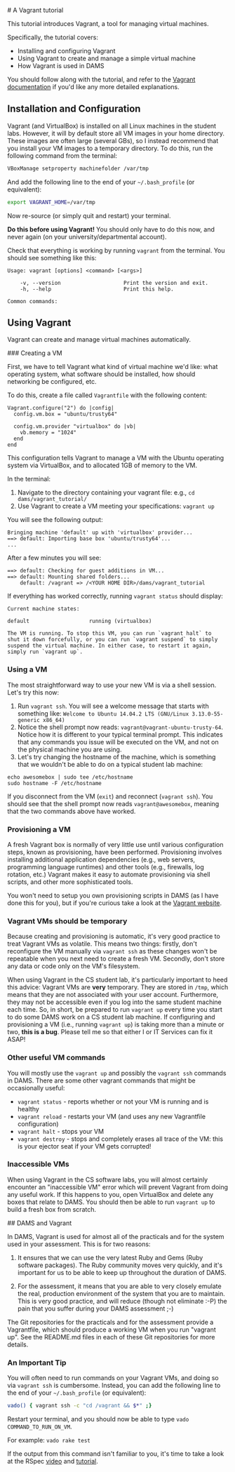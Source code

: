 # A Vagrant tutorial

This tutorial introduces Vagrant, a tool for managing virtual machines.

Specifically, the tutorial covers:

* Installing and configuring Vagrant
* Using Vagrant to create and manage a simple virtual machine
* How Vagrant is used in DAMS

You should follow along with the tutorial, and refer to the [Vagrant documentation](https://www.vagrantup.com) if you'd like any more detailed explanations.

## Installation and Configuration

Vagrant (and VirtualBox) is installed on all Linux machines in the student labs. However, it will by default store all VM images in your home directory. These images are often large (several GBs), so I instead recommend that you install your VM images to a temporary directory. To do this, run the following command from the terminal:

```sh
VBoxManage setproperty machinefolder /var/tmp
```

And add the following line to the end of your `~/.bash_profile` (or equivalent):

```sh
export VAGRANT_HOME=/var/tmp
```

Now re-source (or simply quit and restart) your terminal.

**Do this before using Vagrant!** You should only have to do this now, and never again (on your university/departmental account).

Check that everything is working by running `vagrant` from the terminal. You should see something like this:

```
Usage: vagrant [options] <command> [<args>]

    -v, --version                    Print the version and exit.
    -h, --help                       Print this help.

Common commands:
```

## Using Vagrant

Vagrant can create and manage virtual machines automatically.

### Creating a VM

First, we have to tell Vagrant what kind of virtual machine we'd like: what operating system, what software should be installed, how should networking be configured, etc.

To do this, create a file called `Vagrantfile` with the following content:

```
Vagrant.configure("2") do |config|
  config.vm.box = "ubuntu/trusty64"

  config.vm.provider "virtualbox" do |vb|
    vb.memory = "1024"
  end
end
```

This configuration tells Vagrant to manage a VM with the Ubuntu operating system via VirtualBox, and to allocated 1GB of memory to the VM.

In the terminal:

1. Navigate to the directory containing your vagrant file: e.g., `cd dams/vagrant_tutorial/`
2. Use Vagrant to create a VM meeting your specifications: `vagrant up`

You will see the following output:

```
Bringing machine 'default' up with 'virtualbox' provider...
==> default: Importing base box 'ubuntu/trusty64'...
...
```

After a few minutes you will see:

```
==> default: Checking for guest additions in VM...
==> default: Mounting shared folders...
    default: /vagrant => /<YOUR HOME DIR>/dams/vagrant_tutorial
```

If everything has worked correctly, running `vagrant status` should display:

```
Current machine states:

default                   running (virtualbox)

The VM is running. To stop this VM, you can run `vagrant halt` to
shut it down forcefully, or you can run `vagrant suspend` to simply
suspend the virtual machine. In either case, to restart it again,
simply run `vagrant up`.
```

### Using a VM

The most straightforward way to use your new VM is via a shell session. Let's try this now:

1. Run `vagrant ssh`. You will see a welcome message that starts with something like: `Welcome to Ubuntu 14.04.2 LTS (GNU/Linux 3.13.0-55-generic x86_64)`
2. Notice the shell prompt now reads: `vagrant@vagrant-ubuntu-trusty-64`. Notice how it is different to your typical terminal prompt. This indicates that any commands you issue will be executed on the VM, and not on the physical machine you are using.
3. Let's try changing the hostname of the machine, which is something that we wouldn't be able to do on a typical student lab machine:

```
echo awesomebox | sudo tee /etc/hostname
sudo hostname -F /etc/hostname
```

If you disconnect from the VM (`exit`) and reconnect (`vagrant ssh`). You should see that the shell prompt now reads `vagrant@awesomebox`, meaning that the two commands above have worked.

### Provisioning a VM

A fresh Vagrant box is normally of very little use until various configuration steps, known as provisioning, have been performed. Provisioning involves installing additional application dependencies (e.g., web servers, programming language runtimes) and other tools (e.g., firewalls, log rotation, etc.) Vagrant makes it easy to automate provisioning via shell scripts, and other more sophisticated tools.

You won't need to setup you own provisioning scripts in DAMS (as I have done this for you), but if you're curious take a look at the [Vagrant website](https://docs.vagrantup.com/v2/provisioning/index.html).

### Vagrant VMs should be temporary

Because creating and provisioning is automatic, it's very good practice to treat Vagrant VMs as volatile. This means two things: firstly, don't reconfigure the VM manually via `vagrant ssh` as these changes won't be repeatable when you next need to create a fresh VM. Secondly, don't store any data or code only on the VM's filesystem.

When using Vagrant in the CS student lab, it's particularly important to heed this advice: Vagrant VMs are **very** temporary. They are stored in `/tmp`, which means that they are not associated with your user account. Furthermore, they may not be accessible even if you log into the same student machine each time. So, in short, be prepared to run `vagrant up` every time you start to do some DAMS work on a CS student lab machine. If configuring and provisioning a VM (i.e., running `vagrant up`) is taking more than a minute or two, **this is a bug**. Please tell me so that either I or IT Services can fix it ASAP!

### Other useful VM commands

You will mostly use the `vagrant up` and possibly the `vagrant ssh` commands in DAMS. There are some other vagrant commands that might be occasionally useful:

* `vagrant status` - reports whether or not your VM is running and is healthy
* `vagrant reload` - restarts your VM (and uses any new Vagrantfile configuration)
* `vagrant halt` - stops your VM
* `vagrant destroy` - stops and completely erases all trace of the VM: this is your ejector seat if your VM gets corrupted!

### Inaccessible VMs

When using Vagrant in the CS software labs, you will almost certainly encounter an "inaccessible VM" error which will prevent Vagrant from doing any useful work. If this happens to you, open VirtualBox and delete any boxes that relate to DAMS. You should then be able to run `vagrant up` to build a fresh box from scratch.


## DAMS and Vagrant

In DAMS, Vagrant is used for almost all of the practicals and for the system used in your assessment. This is for two reasons:

1. It ensures that we can use the very latest Ruby and Gems (Ruby software packages). The Ruby community moves very quickly, and it's important for us to be able to keep up throughout the duration of DAMS.

2. For the assessment, it means that you are able to very closely emulate the real, production environment of the system that you are to maintain. This is very good practice, and will reduce (though not eliminate :-P) the pain that you suffer during your DAMS assessment ;-)

The Git repositories for the practicals and for the assessment provide a Vagrantfile, which should produce a working VM when you run "vagrant up". See the README.md files in each of these Git repositories for more details.

### An Important Tip

You will often need to run commands on your Vagrant VMs, and doing so via `vagrant ssh` is cumbersome. Instead, you can add the following line to the end of your `~/.bash_profile` (or equivalent):

```sh
vado() { vagrant ssh -c "cd /vagrant && $*" ;}
```

Restart your terminal, and you should now be able to type `vado COMMAND_TO_RUN_ON_VM`.

For example: `vado rake test`

If the output from this command isn't familiar to you, it's time to take a look at the RSpec [video](http://dams.flippd.it/videos/4) and [tutorial](../rspec/1_introduction.md).
